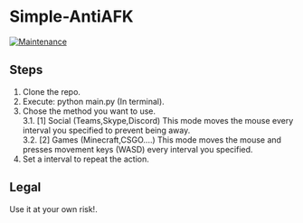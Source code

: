# Simple-AntiAFK

[![Maintenance](https://img.shields.io/maintenance/yes/2022)](https://github.com/davidarroyo1234/Simple-AntiAFK)
## Steps

1. Clone the repo.
2. Execute: python main.py (In terminal).
3. Chose the method you want to use.  
   3.1. [1] Social (Teams,Skype,Discord) This mode moves the mouse every interval you specified to prevent being away.  
   3.2. [2] Games (Minecraft,CSGO....) This mode moves the mouse and presses movement keys (WASD) every interval you specified.
4. Set a interval to repeat the action.
## Legal

Use it at your own risk!.